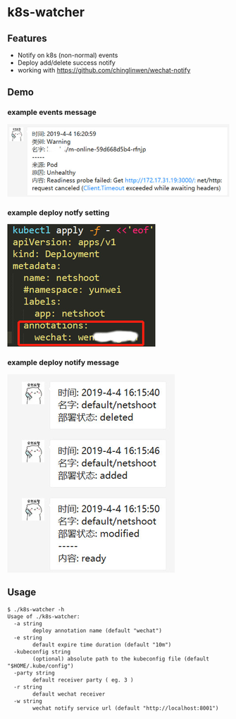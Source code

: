 # k8s-watcher

## Features

- Notify on k8s (non-normal) events
- Deploy add/delete success notify
- working with https://github.com/chinglinwen/wechat-notify


## Demo

### example events message

![wechat1](doc/wechat1.jpg)

### example deploy notfy setting

![wechat1](doc/wechat2.jpg)

### example deploy notify message

![wechat1](doc/wechat3.jpg)

## Usage

```
$ ./k8s-watcher -h
Usage of ./k8s-watcher:
  -a string
    	deploy annotation name (default "wechat")
  -e string
    	default expire time duration (default "10m")
  -kubeconfig string
    	(optional) absolute path to the kubeconfig file (default "$HOME/.kube/config")
  -party string
    	default receiver party ( eg. 3 )
  -r string
    	default wechat receiver
  -w string
    	wechat notify service url (default "http://localhost:8001")
```